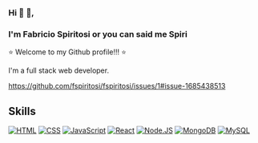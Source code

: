 ### Hi 👋 🖖,
### I'm Fabricio Spiritosi or you can said me Spiri 

⭐ Welcome to my Github profile!!! ⭐

I'm a full stack web developer. 

https://github.com/fspiritosi/fspiritosi/issues/1#issue-1685438513


## Skills

[![HTML](https://img.shields.io/badge/HTML-f06529?style=for-the-badge&logo=HTML5&logoColor=white&labelColor=101010)]()
[![CSS](https://img.shields.io/badge/CSS-2965f1?style=for-the-badge&logo=css3&logoColor=white&labelColor=101010)]()
[![JavaScript](https://img.shields.io/badge/JavaScript-F7DF1E?style=for-the-badge&logo=javascript&logoColor=white&labelColor=101010)]()
[![React](https://img.shields.io/badge/React-0a6ed1?style=for-the-badge&logo=React&logoColor=white&labelColor=101010)]()
[![Node.JS](https://img.shields.io/badge/Node.JS-339933?style=for-the-badge&logo=node.js&logoColor=white&labelColor=101010)]()
[![MongoDB](https://img.shields.io/badge/MongoDB-47A248?style=for-the-badge&logo=mongodb&logoColor=white&labelColor=101010)]()
[![MySQL](https://img.shields.io/badge/PostgreSQL-4479A1?style=for-the-badge&logo=PostgreSQL&logoColor=white&labelColor=101010)]()



<!--
**fspiritosi/fspiritosi** is a ✨ _special_ ✨ repository because its `README.md` (this file) appears on your GitHub profile.

Here are some ideas to get you started:

- 🔭 I’m currently working on ...
- 🌱 I’m currently learning ...
- 👯 I’m looking to collaborate on ...
- 🤔 I’m looking for help with ...
- 💬 Ask me about ...
- 📫 How to reach me: ...
- 😄 Pronouns: ...
- ⚡ Fun fact: ...
-->
